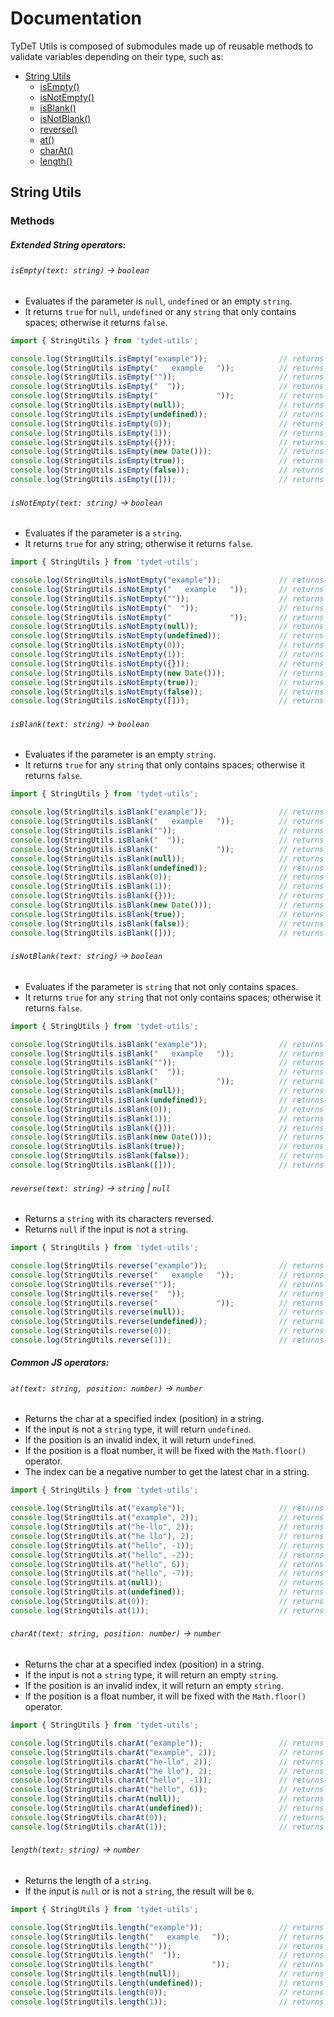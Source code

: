 # Documentation

TyDeT Utils is composed of submodules made up of reusable methods to validate variables depending on their type, such as:

* [String Utils](#string-utils)
    * [isEmpty()](#isemptytext-string---boolean)
    * [isNotEmpty()](#isnotemptytext-string---boolean)
    * [isBlank()](#isblanktext-string---boolean)
    * [isNotBlank()](#isnotblanktext-string---boolean)
    * [reverse()](#reversetext-string---string--null)
    * [at()](#attext-string-position-number---number)
    * [charAt()](#charattext-string-position-number---number)
    * [length()](#lengthtext-string---number)

## String Utils

### Methods

##### Extended String operators:

###### `isEmpty(text: string)` -> `boolean`
* Evaluates if the parameter is `null`, `undefined` or an empty `string`.
* It returns `true` for `null`, `undefined` or any `string` that only contains spaces; otherwise it returns `false`.

```js
import { StringUtils } from 'tydet-utils';

console.log(StringUtils.isEmpty("example"));                // returns false
console.log(StringUtils.isEmpty("   example   "));          // returns false
console.log(StringUtils.isEmpty(""));                       // returns true
console.log(StringUtils.isEmpty("  "));                     // returns true
console.log(StringUtils.isEmpty("             "));          // returns true
console.log(StringUtils.isEmpty(null));                     // returns true
console.log(StringUtils.isEmpty(undefined));                // returns true
console.log(StringUtils.isEmpty(0));                        // returns false
console.log(StringUtils.isEmpty(1));                        // returns false
console.log(StringUtils.isEmpty({}));                       // returns false
console.log(StringUtils.isEmpty(new Date()));               // returns false
console.log(StringUtils.isEmpty(true));                     // returns false
console.log(StringUtils.isEmpty(false));                    // returns false
console.log(StringUtils.isEmpty([]));                       // returns false
```

###### `isNotEmpty(text: string)` -> `boolean`
* Evaluates if the parameter is a `string`.
* It returns `true` for any string; otherwise it returns `false`.

```js
import { StringUtils } from 'tydet-utils';

console.log(StringUtils.isNotEmpty("example"));             // returns true
console.log(StringUtils.isNotEmpty("   example   "));       // returns true
console.log(StringUtils.isNotEmpty(""));                    // returns true
console.log(StringUtils.isNotEmpty("  "));                  // returns true
console.log(StringUtils.isNotEmpty("             "));       // returns true
console.log(StringUtils.isNotEmpty(null));                  // returns false
console.log(StringUtils.isNotEmpty(undefined));             // returns false
console.log(StringUtils.isNotEmpty(0));                     // returns false
console.log(StringUtils.isNotEmpty(1));                     // returns false
console.log(StringUtils.isNotEmpty({}));                    // returns false
console.log(StringUtils.isNotEmpty(new Date()));            // returns false
console.log(StringUtils.isNotEmpty(true));                  // returns false
console.log(StringUtils.isNotEmpty(false));                 // returns false
console.log(StringUtils.isNotEmpty([]));                    // returns false
```

###### `isBlank(text: string)` -> `boolean`
* Evaluates if the parameter is an empty `string`.
* It returns `true` for any `string` that only contains spaces; otherwise it returns `false`.

```js
import { StringUtils } from 'tydet-utils';

console.log(StringUtils.isBlank("example"));                // returns false
console.log(StringUtils.isBlank("   example   "));          // returns false
console.log(StringUtils.isBlank(""));                       // returns true
console.log(StringUtils.isBlank("  "));                     // returns true
console.log(StringUtils.isBlank("             "));          // returns true
console.log(StringUtils.isBlank(null));                     // returns false
console.log(StringUtils.isBlank(undefined));                // returns false
console.log(StringUtils.isBlank(0));                        // returns false
console.log(StringUtils.isBlank(1));                        // returns false
console.log(StringUtils.isBlank({}));                       // returns false
console.log(StringUtils.isBlank(new Date()));               // returns false
console.log(StringUtils.isBlank(true));                     // returns false
console.log(StringUtils.isBlank(false));                    // returns false
console.log(StringUtils.isBlank([]));                       // returns false
```

###### `isNotBlank(text: string)` -> `boolean`
* Evaluates if the parameter is `string` that not only contains spaces.
* It returns `true` for any `string` that not only contains spaces; otherwise it returns `false`.

```js
import { StringUtils } from 'tydet-utils';

console.log(StringUtils.isBlank("example"));                // returns true
console.log(StringUtils.isBlank("   example   "));          // returns true
console.log(StringUtils.isBlank(""));                       // returns false
console.log(StringUtils.isBlank("  "));                     // returns false
console.log(StringUtils.isBlank("             "));          // returns false
console.log(StringUtils.isBlank(null));                     // returns false
console.log(StringUtils.isBlank(undefined));                // returns false
console.log(StringUtils.isBlank(0));                        // returns false
console.log(StringUtils.isBlank(1));                        // returns false
console.log(StringUtils.isBlank({}));                       // returns false
console.log(StringUtils.isBlank(new Date()));               // returns false
console.log(StringUtils.isBlank(true));                     // returns false
console.log(StringUtils.isBlank(false));                    // returns false
console.log(StringUtils.isBlank([]));                       // returns false
```

###### `reverse(text: string)` -> `string` | `null`
* Returns a `string` with its characters reversed. 
* Returns `null` if the input is not a `string`.

```js
import { StringUtils } from 'tydet-utils';

console.log(StringUtils.reverse("example"));                // returns 'elpmaxe'
console.log(StringUtils.reverse("   example   "));          // returns '   elpmaxe   '
console.log(StringUtils.reverse(""));                       // returns ''
console.log(StringUtils.reverse("  "));                     // returns '  '
console.log(StringUtils.reverse("             "));          // returns '             '
console.log(StringUtils.reverse(null));                     // returns null
console.log(StringUtils.reverse(undefined));                // returns null
console.log(StringUtils.reverse(0));                        // returns null
console.log(StringUtils.reverse(1));                        // returns null
```

##### Common JS operators:

###### `at(text: string, position: number)` -> `number`
* Returns the char at a specified index (position) in a string. 
* If the input is not a `string` type, it will return `undefined`.
* If the position is an invalid index, it will return `undefined`.
* If the position is a float number, it will be fixed with the `Math.floor()` operator.
* The index can be a negative number to get the latest char in a string.

```js
import { StringUtils } from 'tydet-utils';

console.log(StringUtils.at("example"));                     // returns 'e'
console.log(StringUtils.at("example", 2));                  // returns 'a'
console.log(StringUtils.at("he-llo", 2));                   // returns '-'
console.log(StringUtils.at("he llo"), 2);                   // returns ' '
console.log(StringUtils.at("hello", -1));                   // returns 'o'
console.log(StringUtils.at("hello", -2));                   // returns 'l'
console.log(StringUtils.at("hello", 6));                    // returns undefined
console.log(StringUtils.at("hello", -7));                   // returns undefined
console.log(StringUtils.at(null));                          // returns undefined
console.log(StringUtils.at(undefined));                     // returns undefined
console.log(StringUtils.at(0));                             // returns undefined
console.log(StringUtils.at(1));                             // returns undefined
```

###### `charAt(text: string, position: number)` -> `number`
* Returns the char at a specified index (position) in a string. 
* If the input is not a `string` type, it will return an empty `string`.
* If the position is an invalid index, it will return an empty `string`.
* If the position is a float number, it will be fixed with the `Math.floor()` operator.

```js
import { StringUtils } from 'tydet-utils';

console.log(StringUtils.charAt("example"));                 // returns 'e'
console.log(StringUtils.charAt("example", 2));              // returns 'a'
console.log(StringUtils.charAt("he-llo", 2));               // returns '-'
console.log(StringUtils.charAt("he llo"), 2);               // returns ' '
console.log(StringUtils.charAt("hello", -1));               // returns ''
console.log(StringUtils.charAt("hello", 6));                // returns ''
console.log(StringUtils.charAt(null));                      // returns ''
console.log(StringUtils.charAt(undefined));                 // returns ''
console.log(StringUtils.charAt(0));                         // returns ''
console.log(StringUtils.charAt(1));                         // returns ''
```

###### `length(text: string)` -> `number`
* Returns the length of a `string`.
* If the input is `null` or is not a `string`, the result will be `0`.

```js
import { StringUtils } from 'tydet-utils';

console.log(StringUtils.length("example"));                 // returns 7
console.log(StringUtils.length("   example   "));           // returns 13
console.log(StringUtils.length(""));                        // returns 0
console.log(StringUtils.length("  "));                      // returns 2
console.log(StringUtils.length("             "));           // returns 13
console.log(StringUtils.length(null));                      // returns 0
console.log(StringUtils.length(undefined));                 // returns 0
console.log(StringUtils.length(0));                         // returns 0
console.log(StringUtils.length(1));                         // returns 0
```
